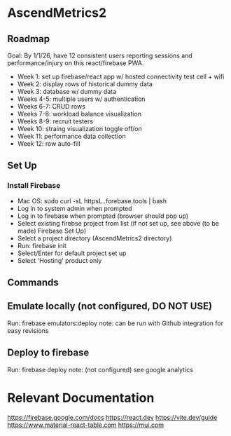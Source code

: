 # AscendMetrics2

## Roadmap

Goal: By 1/1/26, have 12 consistent users reporting sessions and performance/injury on this react/firebase PWA.

- Week 1: set up firebase/react app w/ hosted connectivity test cell + wifi
- Week 2: display rows of historical dummy data
- Week 3: database w/ dummy data
- Weeks 4-5: multiple users w/ authentication
- Weeks 6-7: CRUD rows
- Weeks 7-8: workload balance visualization
- Weeks 8-9: recruit testers
- Week 10: straing visualization toggle off/on
- Week 11: performance data collection
- Week 12: row auto-fill

## Set Up

### Install Firebase

- Mac OS: sudo curl -sL httpsL..forebase.tools | bash
- Log in to system admin when prompted
- Log in to firebase when prompted (browser should pop up)
- Select existing firebse project from list (if not set up, see above (to be made) Firebase Set Up)
- Select a project directory (AscendMetrics2 directory)
- Run: firebase init
- Select/Enter for default project set up
- Select 'Hosting' product only

## Commands

## Emulate locally (not configured, DO NOT USE)

Run: firebase emulators:deploy
note: can be run with Github integration for easy revisions

## Deploy to firebase

Run: firebase deploy
note: (not configured) see google analytics

# Relevant Documentation

https://firebase.google.com/docs
https://react.dev
https://vite.dev/guide
https://www.material-react-table.com
https://mui.com
